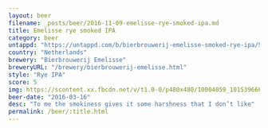 ```yaml
---
layout: beer
filename: _posts/beer/2016-11-09-emelisse-rye-smoked-ipa.md
title: Emelisse rye smoked IPA
category: beer
untappd: "https://untappd.com/b/bierbrouwerij-emelisse-smoked-rye-ipa/582132"
country: "Netherlands"
brewery: "Bierbrouwerij Emelisse"
breweryURL: "/brewery/bierbrouwerij-emelisse.html"
style: "Rye IPA"
score: 5
img: https://scontent.xx.fbcdn.net/v/t1.0-0/p480x480/10004059_10153966655363745_2943533530938025216_n.jpg?_nc_cat=111&_nc_ht=scontent.xx&oh=af76f1e29830f5851488eb3ceab75365&oe=5C409D65
beer-date: "2016-03-16"
desc: "To me the smokiness gives it some harshness that I don’t like"
permalink: /beer/:title.html
---
```

